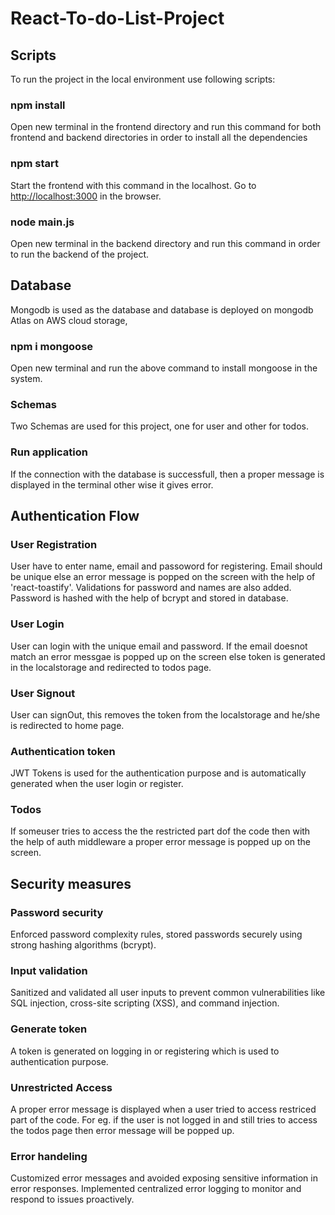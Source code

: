 # React-To-do-List-Project

## Scripts
To run the project in the local environment use following scripts:

### npm install
Open new terminal in the frontend directory and run this command for both frontend and backend directories in order to install all the dependencies

### npm start
Start the frontend with this command in the localhost. Go to [http://localhost:3000](http://localhost:3000) in the browser.

### node main.js
Open new terminal in the backend directory and run this command in order to run the backend of the project.

## Database
Mongodb is used as the database and database is deployed on mongodb Atlas on AWS cloud storage,

### npm i mongoose
Open new terminal and run the above command to install mongoose in the system.

### Schemas
Two Schemas are used for this project, one for user and other for todos.

### Run application
If the connection with the database is successfull, then a proper message is displayed in the terminal other wise it gives error.

## Authentication Flow

### User Registration
User have to enter name, email and passoword for registering. Email should be unique else an error message is popped on the screen with the help of 'react-toastify'. Validations for password and names are also added. Password is hashed with the help of bcrypt and stored in database.

### User Login
User can login with the unique email and password. If the email doesnot match an error messgae is popped up on the screen else token is generated in the localstorage and redirected to todos page.

### User Signout
User can signOut, this removes the token from the localstorage and he/she is redirected to home page.

### Authentication token
JWT Tokens is used for the authentication purpose and is automatically generated when the user login or register.

### Todos
If someuser tries to access the the restricted part dof the code then with the help of auth middleware a proper error message is popped up on the screen.

## Security measures

### Password security
Enforced password complexity rules, stored passwords securely using strong hashing algorithms (bcrypt).

### Input validation
Sanitized and validated all user inputs to prevent common vulnerabilities like SQL injection, cross-site scripting (XSS), and command injection. 

### Generate token
A token is generated on logging in or registering which is used to authentication purpose.

### Unrestricted Access
A proper error message is displayed when a user tried to access restriced part of the code. For eg. if the user is not logged in and still tries to access the todos page then error message will be popped up.

### Error handeling
Customized error messages and avoided exposing sensitive information in error responses. Implemented centralized error logging to monitor and respond to issues proactively.
